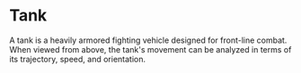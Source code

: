 # Tank

A tank is a heavily armored fighting vehicle designed for front-line combat. When viewed from above, the tank's movement can be analyzed in terms of its trajectory, speed, and orientation.
